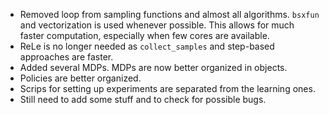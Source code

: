 - Removed loop from sampling functions and almost all algorithms. `bsxfun` and vectorization is used whenever possible. This allows for much faster computation, especially when few cores are available.
- ReLe is no longer needed as `collect_samples` and step-based approaches are faster.
- Added several MDPs. MDPs are now better organized in objects.
- Policies are better organized.
- Scrips for setting up experiments are separated from the learning ones.
- Still need to add some stuff and to check for possible bugs.